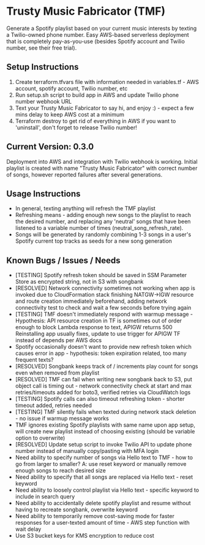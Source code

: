 # Trusty Music Fabricator (TMF)
Generate a Spotify playlist based on your current music interests by texting a Twilio-owned phone number.
Easy AWS-based serverless deployment that is completely pay-as-you-use (besides Spotify account and Twilio number, see their free trial).

## Setup Instructions
1. Create terraform.tfvars file with information needed in variables.tf - AWS account, spotify account, Twilio number, etc
2. Run setup.sh script to build app in AWS and update Twilio phone number webhook URL
3. Text your Trusty Music Fabricator to say hi, and enjoy :)  - expect a few mins delay to keep AWS cost at a minimum
4. Terraform destroy to get rid of everything in AWS if you want to 'uninstall', don't forget to release Twilio number!

## Current Version: 0.3.0
Deployment into AWS and integration with Twilio webhook is working. Initial playlist is created with name "Trusty Music Fabricator" with correct number of songs, however reported failures after several generations.

## Usage Instructions
- In general, texting anything will refresh the TMF playlist
- Refreshing means - adding enough new songs to the playlist to reach the desired number, and replacing any 'neutral' songs that have been listened to a variable number of times (neutral_song_refresh_rate).
- Songs will be generated by randomly combining 1-3 songs in a user's Spotify current top tracks as seeds for a new song generation

## Known Bugs / Issues / Needs
- [TESTING] Spotify refresh token should be saved in SSM Parameter Store as encrypted string, not in S3 with songbank
- [RESOLVED] Network connectivity sometimes not working when app is invoked due to CloudFormation stack finishing NATGW->IGW resource and route creation immediately beforehand, adding network connectivity test to check and wait a few seconds before trying again
- [TESTING] TMF doesn't immediately respond with warmup message - Hypothesis: API resource creation in TF is sometimes out of order enough to block Lambda response to text, APIGW returns 500
    Reinstalling app usually fixes, update to use trigger for APIGW TF instead of depends per AWS docs
- Spotify occasionally doesn't want to provide new refresh token which causes error in app - hypothesis: token expiration related, too many frequent texts?
- [RESOLVED] Songbank keeps track of / increments play count for songs even when removed from playlist
- [RESOLVED] TMF can fail when writing new songbank back to S3, put object call is timing out - network connectivity check at start and max retries/timeouts added for boto3, verified retries via CloudWatch logs
- [TESTING] Spotify calls can also timeout refreshing token - shorter timeout added, retries needed
- [TESTING] TMF silently fails when texted during network stack deletion - no issue if warmup message works
- TMF ignores existing Spotify playlists with same name upon app setup, will create new playlist instead of choosing existing (should be variable option to overwrite)
- [RESOLVED] Update setup script to invoke Twilio API to update phone number instead of manually copy/pasting with MFA login
- Need ability to specify number of songs via Hello text to TMF - how to go from larger to smaller? A: use reset keyword or manually remove enough songs to reach desired size
- Need ability to specify that all songs are replaced via Hello text - reset keyword
- Need ability to loosely control playlist via Hello text - specific keyword to include in search query
- Need ability to accidentally delete spotify playlist and resume without having to recreate songbank, overwrite keyword
- Need ability to temporarily remove cost-saving mode for faster responses for a user-texted amount of time - AWS step function with wait delay
- Use S3 bucket keys for KMS encryption to reduce cost 